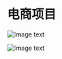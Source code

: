 # 电商项目
![Image text](https://raw.githubusercontent.com/op0912036/FreshEveryDay/user/MyItem/image/%E5%9B%BE%E7%89%871.png)

![Image text](https://raw.githubusercontent.com/op0912036/FreshEveryDay/user/MyItem/image/%E5%9B%BE%E7%89%872.png)
